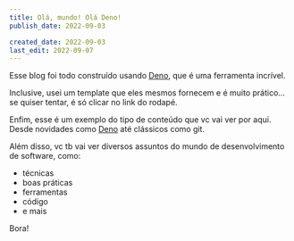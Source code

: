 ```yaml
---
title: Olá, mundo! Olá Deno!
publish_date: 2022-09-03

created_date: 2022-09-03
last_edit: 2022-09-07
---
```


Esse blog foi todo construído usando [Deno](./deno), que é uma ferramenta
incrível.

Inclusive, usei um template que eles mesmos fornecem e é muito prático... se
quiser tentar, é só clicar no link do rodapé.

Enfim, esse é um exemplo do tipo de conteúdo que vc vai ver por aqui. Desde
novidades como [Deno](./deno) até clássicos como git.

<!-- TODO: adicionar link para post do git aqui! -->

Além disso, vc tb vai ver diversos assuntos do mundo de desenvolvimento de
software, como:

- técnicas
- boas práticas
- ferramentas
- código
- e mais

Bora!
